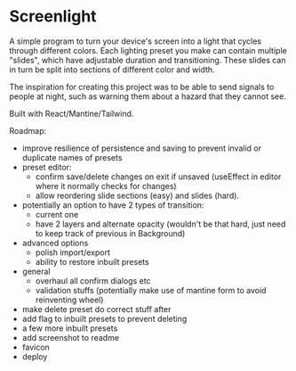 # Screenlight

A simple program to turn your device's screen into a light that cycles through different colors. Each lighting preset you make can contain multiple "slides", which have adjustable duration and transitioning. These slides can in turn be split into sections of different color and width.

The inspiration for creating this project was to be able to send signals to people at night, such as warning them about a hazard that they cannot see.

Built with React/Mantine/Tailwind.

Roadmap:
- improve resilience of persistence and saving to prevent invalid or duplicate names of presets
- preset editor:
    - confirm save/delete changes on exit if unsaved (useEffect in editor where it normally checks for changes)
    - allow reordering slide sections (easy) and slides (hard).
- potentially an option to have 2 types of transition:
    - current one
    - have 2 layers and alternate opacity (wouldn't be that hard, just need to keep track of previous in Background)
- advanced options
    - polish import/export
    - ability to restore inbuilt presets
- general
    - overhaul all confirm dialogs etc
    - validation stuffs (potentially make use of mantine form to avoid reinventing wheel)
- make delete preset do correct stuff after
- add flag to inbuilt presets to prevent deleting
- a few more inbuilt presets
- add screenshot to readme
- favicon
- deploy